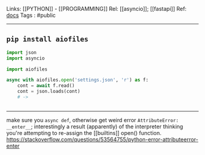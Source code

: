 Links: [[PYTHON]] - [[PROGRAMMING]]
Rel: [[asyncio]]; [[fastapi]]
Ref: [docs](https://pypi.org/project/aiofiles/)
Tags : #public 

--- 

 ```pip install aiofiles```
--- 

```py
import json
import asyncio

import aiofiles

async with aiofiles.open('settings.json', 'r') as f:
	cont = await f.read()
	cont = json.loads(cont)
	# -> 
	
```

--- 
make sure you ```async def```, otherwise get weird error ```AttributeError: __enter__```; interestingly a result (apparently) of the interpreter thinking you're attempting to re-assign the [[builtins]] open() function. https://stackoverflow.com/questions/53564755/python-error-attributeerror-enter
